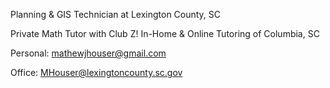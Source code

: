 Planning & GIS Technician at Lexington County, SC

Private Math Tutor with Club Z! In-Home & Online Tutoring of Columbia, SC

Personal: mathewjhouser@gmail.com 

Office: MHouser@lexingtoncounty.sc.gov
